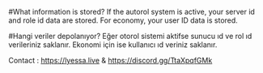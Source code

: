 #What information is stored?
If the autorol system is active, your server id and role id data are stored. For economy, your user ID data is stored.

#Hangi veriler depolanıyor?
Eğer otorol sistemi aktifse sunucu ıd ve rol ıd verileriniz saklanır. Ekonomi için ise kullanıcı ıd veriniz saklanır.


Contact : https://lyessa.live & https://discord.gg/TtaXpqfGMk
